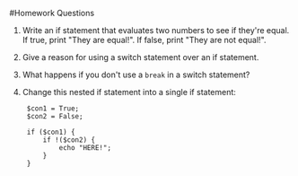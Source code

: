 #Homework Questions

1. Write an if statement that evaluates two numbers to see if they're equal. If true, print "They are equal!". If false, print "They are not equal!".
2. Give a reason for using a switch statement over an if statement.
3. What happens if you don't use a `break` in a switch statement?
4. Change this nested if statement into a single if statement:
    
        $con1 = True;
        $con2 = False;

        if ($con1) {
            if !($con2) {
                echo "HERE!";
            }
        }
